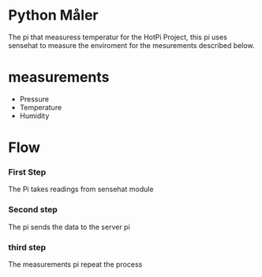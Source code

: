 # Python Måler

The pi that measuress temperatur for the HotPi Project, this pi uses sensehat to measure the enviroment for the mesurements described below.

# measurements

- Pressure
- Temperature
- Humidity

# Flow

### First Step

The Pi takes readings from sensehat module

### Second step

The pi sends the data to the server pi

### third step

The measurements pi repeat the process
